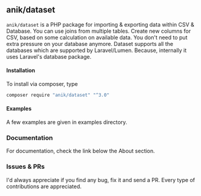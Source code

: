 anik/dataset
---
`anik/dataset` is a PHP package for importing & exporting data within CSV & Database. You can use joins from multiple tables. Create new columns for CSV, based on some calculation on available data. You don't need to put extra pressure on your database anymore. Dataset supports all the databases which are supported by Laravel/Lumen. Because, internally it uses Laravel's database package.

#### Installation
To install via composer, type 
```bash
composer require "anik/dataset" "^3.0"
```

#### Examples
A few examples are given in examples directory.

### Documentation
For documentation, check the link below the About section. 

### Issues & PRs
I'd always appreciate if you find any bug, fix it and send a PR. Every type of contributions are appreciated.